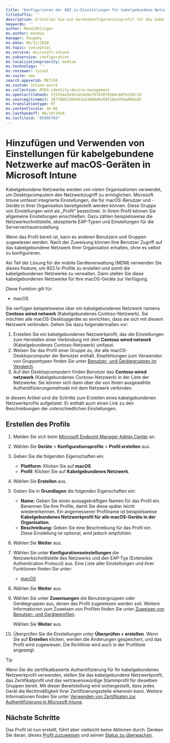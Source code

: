 ```yaml
---
title: 'Konfigurieren der 802.1x-Einstellungen für kabelgebundene Netzwerke für macOS-Geräte in Microsoft Intune: Azure | Microsoft-Dokumentation'
titleSuffix: ''
description: Erstellen Sie ein Gerätekonfigurationsprofil für das kabelgebundene Netzwerk für macOS-Desktopcomputergeräte, oder fügen Sie eines hinzu. Erfahren Sie mehr über die verschiedenen Einstellungen, das Hinzufügen von Zertifikaten sowie das Auswählen eines EAP-Typs und einer Authentifizierungsmethode in Microsoft Intune.
keywords: ''
author: MandiOhlinger
ms.author: mandia
manager: dougeby
ms.date: 06/11/2020
ms.topic: conceptual
ms.service: microsoft-intune
ms.subservice: configuration
ms.localizationpriority: medium
ms.technology: ''
ms.reviewer: tycast
ms.suite: ems
search.appverid: MET150
ms.custom: intune-azure
ms.collection: M365-identity-device-management
ms.openlocfilehash: f237daa5e95cb5428e707828f0104c697e338718
ms.sourcegitcommit: 387706b2304451e548d6d9c68f18e4764a466a2b
ms.translationtype: HT
ms.contentlocale: de-DE
ms.lasthandoff: 06/19/2020
ms.locfileid: "85095769"
---
```

# <a name="add-and-use-wired-networks-settings-on-your-macos-devices-in-microsoft-intune"></a>Hinzufügen und Verwenden von Einstellungen für kabelgebundene Netzwerke auf macOS-Geräten in Microsoft Intune

Kabelgebundene Netzwerke werden von vielen Organisationen verwendet, um Desktopcomputern den Netzwerkzugriff zu ermöglichen. Microsoft Intune umfasst integrierte Einstellungen, die für macOS-Benutzer und -Geräte in Ihrer Organisation bereitgestellt werden können. Diese Gruppe von Einstellungen wird als „Profil“ bezeichnet. In Ihrem Profil können Sie allgemeine Einstellungen einschließen. Dazu zählen beispielsweise die Netzwerkschnittstelle, akzeptierte EAP-Typen und Einstellungen für die Serververtrauensstellung.

Wenn das Profil bereit ist, kann es anderen Benutzern und Gruppen zugewiesen werden. Nach der Zuweisung können Ihre Benutzer Zugriff auf das kabelgebundene Netzwerk Ihrer Organisation erhalten, ohne es selbst zu konfigurieren.

Als Teil der Lösung für die mobile Geräteverwaltung (MDM) verwenden Sie dieses Feature, um 802.1x-Profile zu erstellen und somit die kabelgebundenen Netzwerke zu verwalten. Dann stellen Sie diese kabelgebundenen Netzwerke für Ihre macOS-Geräte zur Verfügung.

Diese Funktion gilt für:

- macOS

Sie verfügen beispielsweise über ein kabelgebundenes Netzwerk namens **Contoso wired network** (Kabelgebundenes Contoso-Netzwerk). Sie möchten alle macOS-Desktopgeräte so einrichten, dass sie sich mit diesem Netzwerk verbinden. Gehen Sie dazu folgendermaßen vor:

1. Erstellen Sie ein kabelgebundenes Netzwerkprofil, das die Einstellungen zum Herstellen einer Verbindung mit dem **Contoso wired network** (Kabelgebundenes Contoso-Netzwerk) umfasst.
2. Weisen Sie das Profil einer Gruppe zu, die alle macOS-Desktopcomputer der Benutzer enthält. Empfehlungen zum Verwenden von Gruppentypen finden Sie unter [Benutzer- und Gerätegruppen im Vergleich](device-profile-assign.md#user-groups-vs-device-groups).
3. Auf den Desktopcomputern finden Benutzer das **Contoso wired netzwork** (Kabelgebundenes Contoso-Netzwerk) in der Liste der Netzwerke. Sie können sich dann über die von Ihnen ausgewählte Authentifizierungsmethode mit dem Netzwerk verbinden.

In diesem Artikel sind die Schritte zum Erstellen eines kabelgebundenen Netzwerkprofils aufgelistet. Er enthält auch einen Link zu den Beschreibungen der unterschiedlichen Einstellungen.

## <a name="create-the-profile"></a>Erstellen des Profils

1. Melden Sie sich beim [Microsoft Endpoint Manager Admin Center](https://go.microsoft.com/fwlink/?linkid=2109431) an.
2. Wählen Sie **Geräte** > **Konfigurationsprofile** > **Profil erstellen** aus.
3. Geben Sie die folgenden Eigenschaften ein:

    - **Plattform**: Klicken Sie auf **macOS**.
    - **Profil**: Klicken Sie auf **Kabelgebundenes Netzwerk**.

4. Wählen Sie **Erstellen** aus.
5. Geben Sie in **Grundlagen** die folgenden Eigenschaften ein:

    - **Name:** Geben Sie einen aussagekräftigen Namen für das Profil ein. Benennen Sie Ihre Profile, damit Sie diese später leicht wiedererkennen. Ein angemessener Profilname ist beispielsweise **Kabelgebundenes Netzwerkprofil für alle macOS-Geräte in der Organisation**.
    - **Beschreibung:** Geben Sie eine Beschreibung für das Profil ein. Diese Einstellung ist optional, wird jedoch empfohlen.

6. Wählen Sie **Weiter** aus.
7. Wählen Sie unter **Konfigurationseinstellungen** die Netzwerkschnittstelle des Netzwerks und den EAP-Typ (Extensible Authentication Protocol) aus. Eine Liste aller Einstellungen und ihrer Funktionen finden Sie unter:

    - [macOS](wired-network-settings-macos.md)

8. Wählen Sie **Weiter** aus.
9. Wählen Sie unter **Zuweisungen** die Benutzergruppen oder Gerätegruppen aus, denen das Profil zugewiesen werden soll. Weitere Informationen zum Zuweisen von Profilen finden Sie unter [Zuweisen von Benutzer- und Geräteprofilen](device-profile-assign.md).

    Wählen Sie **Weiter** aus.

10. Überprüfen Sie die Einstellungen unter **Überprüfen + erstellen**. Wenn Sie auf **Erstellen** klicken, werden die Änderungen gespeichert, und das Profil wird zugewiesen. Die Richtlinie wird auch in der Profilliste angezeigt.

> [!TIP]
> Wenn Sie die zertifikatbasierte Authentifizierung für Ihr kabelgebundenes Netzwerkprofil verwenden, stellen Sie das kabelgebundene Netzwerkprofil, das Zertifikatprofil und das vertrauenswürdige Stammprofil für dieselben Gruppen bereit. Mit dieser Bereitstellung wird sichergestellt, dass jedes Gerät die Rechtmäßigkeit Ihrer Zertifizierungsstelle erkennen kann. Weitere Informationen finden Sie unter [Verwenden von Zertifikaten zur Authentifizierung in Microsoft Intune](../protect/certificates-configure.md).

## <a name="next-steps"></a>Nächste Schritte

Das Profil ist nun erstellt, führt aber vielleicht keine Aktionen durch. Denken Sie daran, dieses [Profil zuzuweisen](device-profile-assign.md) und seinen [Status zu überwachen](device-profile-monitor.md).
